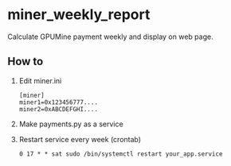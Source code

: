 # miner_weekly_report
Calculate GPUMine payment weekly and display on web page.

## How to
1. Edit miner.ini
    ```
    [miner]
    miner1=0x123456777....
    miner2=0xABCDEFGHI.... 
    ```

2. Make payments.py as a service
3. Restart service every week (crontab)
    ``` 
    0 17 * * sat sudo /bin/systemctl restart your_app.service
    ```

